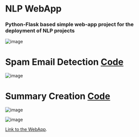 # NLP WebApp

### Python-Flask based simple web-app project for the deployment of NLP projects
![image](https://user-images.githubusercontent.com/62607343/138568035-c1953a3b-727b-4c0d-b632-40e9c4f16ff5.png)

# Spam Email Detection <a href="https://github.com/Snafkin547/MyWebsite-NLP-Flask/blob/main/summarize.py"> Code </a>

![image](https://user-images.githubusercontent.com/62607343/138568271-19c39a71-ab04-4776-8d46-614f7469057e.png)

# Summary Creation <a href="https://github.com/Snafkin547/MyWebsite-NLP-Flask/blob/main/spam_detection.py"> Code </a>

![image](https://user-images.githubusercontent.com/62607343/138568116-7d358766-d137-42b1-82f5-8dce12c9c52e.png)

![image](https://user-images.githubusercontent.com/62607343/138568171-6aff8988-e6a4-489e-a4f5-5f29be7bcbe7.png)


<a href="https://mywebsite-snafkin.herokuapp.com/">Link to the WebApp</a>.

